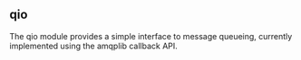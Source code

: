 ## qio

The qio module provides a simple interface to message queueing, currently
implemented using the amqplib callback API.
